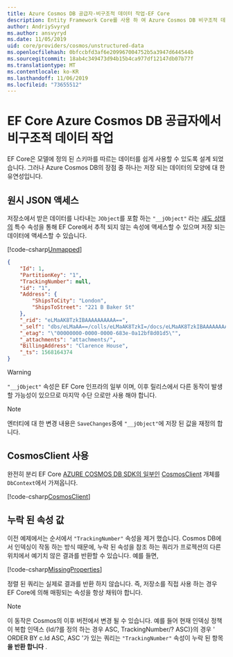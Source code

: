 ```yaml
---
title: Azure Cosmos DB 공급자-비구조적 데이터 작업-EF Core
description: Entity Framework Core를 사용 하 여 Azure Cosmos DB 비구조적 데이터로 작업 하는 방법
author: AndriySvyryd
ms.author: ansvyryd
ms.date: 11/05/2019
uid: core/providers/cosmos/unstructured-data
ms.openlocfilehash: 0bfccbfd3af6e209967004752b5a3947d644544b
ms.sourcegitcommit: 18ab4c349473d94b15b4ca977df12147db07b77f
ms.translationtype: MT
ms.contentlocale: ko-KR
ms.lasthandoff: 11/06/2019
ms.locfileid: "73655512"
---
```

# <a name="working-with-unstructured-data-in-ef-core-azure-cosmos-db-provider"></a>EF Core Azure Cosmos DB 공급자에서 비구조적 데이터 작업

EF Core은 모델에 정의 된 스키마를 따르는 데이터를 쉽게 사용할 수 있도록 설계 되었습니다. 그러나 Azure Cosmos DB의 장점 중 하나는 저장 되는 데이터의 모양에 대 한 유연성입니다.

## <a name="accessing-the-raw-json"></a>원시 JSON 액세스

저장소에서 받은 데이터를 나타내는 `JObject`를 포함 하는 `"__jObject"` 라는 [섀도 상태의](../../modeling/shadow-properties.md) 특수 속성을 통해 EF Core에서 추적 되지 않는 속성에 액세스할 수 있으며 저장 되는 데이터에 액세스할 수 있습니다.

[!code-csharp[Unmapped](../../../../samples/core/Cosmos/UnstructuredData/Sample.cs?highlight=23,24&name=Unmapped)]

``` json
{
    "Id": 1,
    "PartitionKey": "1",
    "TrackingNumber": null,
    "id": "1",
    "Address": {
        "ShipsToCity": "London",
        "ShipsToStreet": "221 B Baker St"
    },
    "_rid": "eLMaAK8TzkIBAAAAAAAAAA==",
    "_self": "dbs/eLMaAA==/colls/eLMaAK8TzkI=/docs/eLMaAK8TzkIBAAAAAAAAAA==/",
    "_etag": "\"00000000-0000-0000-683e-0a12bf8d01d5\"",
    "_attachments": "attachments/",
    "BillingAddress": "Clarence House",
    "_ts": 1568164374
}
```

> [!WARNING]
> `"__jObject"` 속성은 EF Core 인프라의 일부 이며, 이후 릴리스에서 다른 동작이 발생할 가능성이 있으므로 마지막 수단 으로만 사용 해야 합니다.

> [!NOTE]
> 엔터티에 대 한 변경 내용은 `SaveChanges`중에 `"__jObject"`에 저장 된 값을 재정의 합니다.

## <a name="using-cosmosclient"></a>CosmosClient 사용

완전히 분리 EF Core [AZURE COSMOS DB SDK의 일부인](/azure/cosmos-db/sql-api-get-started) [CosmosClient](/dotnet/api/Microsoft.Azure.Cosmos.CosmosClient) 개체를 `DbContext`에서 가져옵니다.

[!code-csharp[CosmosClient](../../../../samples/core/Cosmos/UnstructuredData/Sample.cs?highlight=3&name=CosmosClient)]

## <a name="missing-property-values"></a>누락 된 속성 값

이전 예제에서는 순서에서 `"TrackingNumber"` 속성을 제거 했습니다. Cosmos DB에서 인덱싱이 작동 하는 방식 때문에, 누락 된 속성을 참조 하는 쿼리가 프로젝션의 다른 위치에서 예기치 않은 결과를 반환할 수 있습니다. 예를 들면,

[!code-csharp[MissingProperties](../../../../samples/core/Cosmos/UnstructuredData/Sample.cs?name=MissingProperties)]

정렬 된 쿼리는 실제로 결과를 반환 하지 않습니다. 즉, 저장소를 직접 사용 하는 경우 EF Core에 의해 매핑되는 속성을 항상 채워야 합니다.

> [!NOTE]
> 이 동작은 Cosmos의 이후 버전에서 변경 될 수 있습니다. 예를 들어 현재 인덱싱 정책이 복합 인덱스 {Id/?를 정의 하는 경우 ASC, TrackingNumber/? ASC)}의 경우 ' ORDER BY c.Id ASC, ASC '가 있는 쿼리는 `"TrackingNumber"` 속성이 누락 된 항목 __을 반환 합니다__ .
